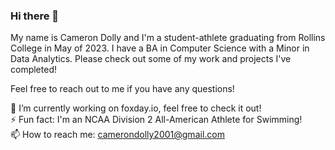 ### Hi there 👋

<!--
**cdolly/cdolly** is a ✨ _special_ ✨ repository because its `README.md` (this file) appears on your GitHub profile.

Here are some ideas to get you started:

- 🔭 I’m currently working on ...
- 🌱 I’m currently learning ...
- 👯 I’m looking to collaborate on ...
- 🤔 I’m looking for help with ...
- 💬 Ask me about ...
- 📫 How to reach me: ...
- 😄 Pronouns: ...
- ⚡ Fun fact: ...
-->
My name is Cameron Dolly and I'm a student-athlete graduating from Rollins College in May of 2023. I have a BA in Computer Science with a Minor in Data Analytics. Please check out some of my work and projects I've completed!

Feel free to reach out to me if you have any questions!

🔭 I’m currently working on foxday.io, feel free to check it out!            
⚡ Fun fact: I'm an NCAA Division 2 All-American Athlete for Swimming!                      
📫 How to reach me: camerondolly2001@gmail.com
